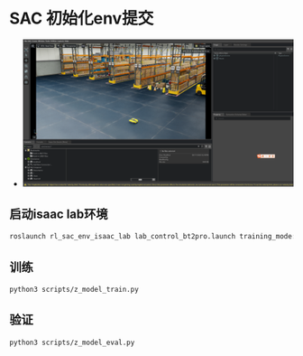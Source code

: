 # SAC 初始化env提交
* ![环境演示](./IMG/image.png)

## 启动isaac lab环境
```bash
roslaunch rl_sac_env_isaac_lab lab_control_bt2pro.launch training_mode:=true
```

## 训练
```bash
python3 scripts/z_model_train.py
```

## 验证
```bash
python3 scripts/z_model_eval.py
```